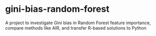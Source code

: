 # gini-bias-random-forest
A project to investigate Gini bias in Random Forest feature importance, compare methods like AIR, and transfer R-based solutions to Python
